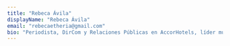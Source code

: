 ```yaml
---
title: "Rebeca Ávila"
displayName: "Rebeca Ávila"
email: "rebecaetheria@gmail.com"
bio: "Periodista, DirCom y Relaciones Públicas en AccorHotels, líder mundial en viajes y estilo de vida. Creadora de Working Outfits.com, un site que ofrece consejos de estilismo, belleza, construcción de la imagen, protocolo, comunicación en público e imagen digital."
---
```



